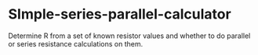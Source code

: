 SImple-series-parallel-calculator
=================================

Determine R from a set of known resistor values and whether to do parallel or series resistance calculations on them.
